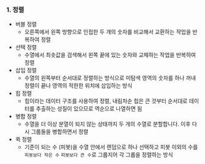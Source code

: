 ### 1. 정렬
  - 버블 정렬
    - 오른쪽에서 왼쪽 방향으로 인접한 두 개의 숫자를 비교해서 교환하는 작업을 반복하여 정렬 
  - 선택 정렬
    - 수열에서 최솟값을 검색해서 왼쪽 끝에 있는 숫자와 교체하는 작업을 반복하여 정렬
  - 삽입 정렬
    - 수열의 왼쪽부터 순서대로 정렬하는 방식으로 미탐색 영역의 숫자를 하나 꺼내 정렬이 끝나 영역의 적한한 위치에 삽입하는 방식
  - 힙 정렬
    - 힙이라는 데이터 구조를 사용하여 정렬, 내림차순 힙은 큰 것부터 순서대로 데이터를 추출하는 성질이 있으므로 역순으로 나열하면 됨
  - 병합 정렬
    - 수열을 더 이상 분열이 되지 않는 상태까지 두 개의 수열로 분할합니다. 이후 다시 그룹들을 병합하면서 정렬
  - 퀵 정렬
    - 기준이 되는 수 (피봇)을 수열 안에서 랜덤으로 하나 선택하고 피봇 이외의 수를 `피봇보다 작은 수` `피봇보다 큰 수`로 그룹지어 각 그룹을 정렬하는 방식